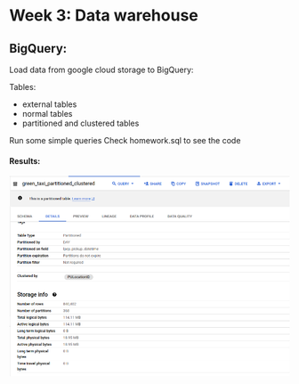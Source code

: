 # Week 3: Data warehouse

## BigQuery:

Load data from google cloud storage to BigQuery:

Tables:
- external tables
- normal tables
- partitioned and clustered tables

Run some simple queries
Check homework.sql to see the code

#### Results:

![alt text](../images/week_3_table_partitioned_clustered.png "Title")
